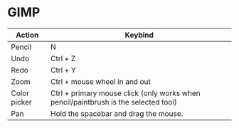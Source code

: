 # GIMP

Action|Keybind
--|--
Pencil | N
Undo | Ctrl + Z
Redo | Ctrl + Y
Zoom | Ctrl + mouse wheel in and out
Color picker | Ctrl + primary mouse click (only works when pencil/paintbrush is the selected tool)
Pan | Hold the spacebar and drag the mouse.
